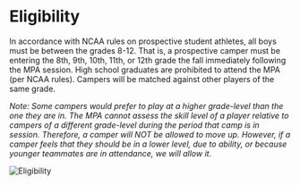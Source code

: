 Eligibility
===========

In accordance with NCAA rules on prospective student athletes, all boys
must be between the grades 8-12. That is, a prospective camper must be
entering the 8th, 9th, 10th, 11th, or 12th grade the fall immediately
following the MPA session. High school graduates are prohibited to
attend the MPA (per NCAA rules). Campers will be matched against other
players of the same grade.

*Note: Some campers would prefer to play at a higher grade-level than
the one they are in. The MPA cannot assess the skill level of a player
relative to campers of a different grade-level during the period that
camp is in session. Therefore, a camper will NOT be allowed to move up.
However, if a camper feels that they should be in a lower level, due to
ability, or because younger teammates are in attendance, we will allow
it.*

![Eligibility](/images/eligibility.jpg)
